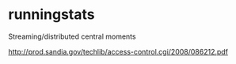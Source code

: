 runningstats
============

Streaming/distributed central moments

http://prod.sandia.gov/techlib/access-control.cgi/2008/086212.pdf

